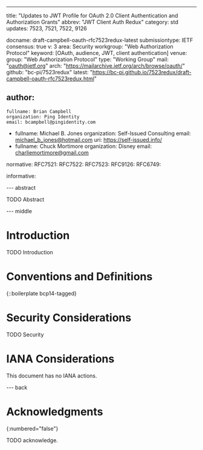 ---
title: "Updates to JWT Profile for OAuth 2.0 Client Authentication and Authorization Grants"
abbrev: "JWT Client Auth Redux"
category: std
updates: 7523, 7521, 7522, 9126

docname: draft-campbell-oauth-rfc7523redux-latest
submissiontype: IETF
consensus: true
v: 3
area: Security
workgroup: "Web Authorization Protocol"
keyword: [OAuth, audience, JWT, client authentication]
venue:
  group: "Web Authorization Protocol"
  type: "Working Group"
  mail: "oauth@ietf.org"
  arch: "https://mailarchive.ietf.org/arch/browse/oauth/"
  github: "bc-pi/7523redux"
  latest: "https://bc-pi.github.io/7523redux/draft-campbell-oauth-rfc7523redux.html"

author:
 -
    fullname: Brian Campbell
    organization: Ping Identity
    email: bcampbell@pingidentity.com
 -
    fullname: Michael B. Jones
    organization: Self-Issued Consulting
    email: michael_b_jones@hotmail.com
    uri: https://self-issued.info/
 -
    fullname: Chuck Mortimore
    organization: Disney
    email: charliemortimore@gmail.com

normative:
  RFC7521:
  RFC7522:
  RFC7523:
  RFC9126:
  RFC6749:

informative:


--- abstract

TODO Abstract


--- middle

# Introduction

TODO Introduction


# Conventions and Definitions

{::boilerplate bcp14-tagged}


# Security Considerations

TODO Security


# IANA Considerations

This document has no IANA actions.


--- back

# Acknowledgments
{:numbered="false"}

TODO acknowledge.
